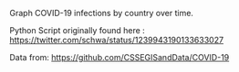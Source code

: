 
Graph COVID-19 infections by country over time.

Python Script originally found here : <https://twitter.com/schwa/status/1239943190133633027>

Data from: <https://github.com/CSSEGISandData/COVID-19>
